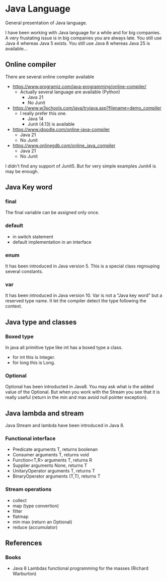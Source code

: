 # Java Language
General presentation of Java language.

I have been working with Java language for a while and for big companies.
A very frustating issue is in big companies you are always late.
You still use Java 4 whereas Java 5 exists.
You still use Java 8 whereas Java 25 is available...

## Online compiler
There are several online compiler available
* https://www.programiz.com/java-programming/online-compiler/
  * Actually several language are available (Python)
    * Java 21
    * No Junit 
* https://www.w3schools.com/java/tryjava.asp?filename=demo_compiler
  * I really prefer this one.
    * Java 14
    * Junit (4.13) is available
* https://www.jdoodle.com/online-java-compiler
  * Java 21
  * No Junit
* https://www.onlinegdb.com/online_java_compiler
  * Java 21
  * No Junit
 
I didn't find any support of Junit5. But for very simple examples Junit4 is may be enough.

## Java Key word
### final
The final variable can be assigned only once.

### default
* in switch statement
* default implementation in an interface

### enum
It has been introduced in Java version 5.
This is a special class regrouping several constants.

### var
It has been introduced in Java version 10.
Var is not a "Java key word" but a reserved type name.
It let the compiler detect the type following the context.


## Java type and classes
### Boxed type
In java all primitive type like int has a boxed type a class. 
* for int this is Integer.
* for long this is Long.

### Optional
Optional has been introducted in Java8. You may ask what is the added value of the Optional. But when you work with the Stream you see that it is really useful (return in the min and max avoid null pointer exception).

## Java lambda and stream
Java Stream and lambda have been introduced in Java 8.

### Functional interface
* Predicate<T> arguments T, returns boolenan
* Consumer<T> arguments T, returns void
* Function<T,R> arguments T, returns R
* Supplier<T> arguments None, returns T
* UnitaryOperator<T> arguments T, returns T
* BinaryOperator<T> arguments (T,T), returns T

### Stream operations
* collect
* map (type convertion)
* filter
* flatmap
* min max (return an Optional)
* reduce (accumulator)

## References
### Books
* Java 8 Lambdas functional programming for the masses (Richard Warburton)


